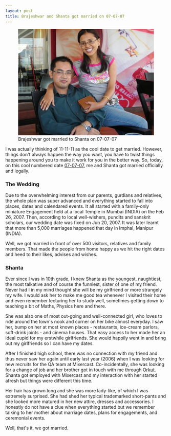 ```yaml
---
layout: post
title: Brajeshwar and Shanta got married on 07-07-07
---
```


<figure>
  <img src="/assets/2007/07/brajeshwar-shanta.jpg" alt="Brajeshwar and Shanta">
  <figcaption>Brajeshwar got married to Shanta on 07-07-07</figcaption>
</figure>

I was actually thinking of 11-11-11 as the cool date to get married. However, things don't always happen the way you want, you have to twist things happening around you to make it work for you in the better way. So, today, on this cool numbered date <a href="http://www.flickr.com/photos/brajeshwar/747310966/">07-07-07</a>, me and Shanta got married officially and legally.

### The Wedding

Due to the overwhelming interest from our parents, gurdians and relatives, the whole plan was super advanced and everything started to fall into places, dates and calendared events. It all started with a family-only miniature Engagement held at a local Temple in Mumbai (INDIA) on the Feb 26, 2007. Then, according to local well-wishers, pundits and sanskrit scholars, our wedding date was fixed on Jun 20, 2007. It was later learnt that more than 5,000 marriages happened that day in Imphal, Manipur (INDIA).

Well, we got married in front of over 500 visitors, relatives and family members. That made the people from home happy as we hit the right dates and heed to their likes, advises and wishes.

### Shanta

Ever since I was in 10th grade, I knew Shanta as the youngest, naughtiest, the most talkative and of course the funniest, sister of one of my friend. Never had I in my mind thought she will be my girlfriend or more strangely my wife. I would ask her to make me good tea whenever I visited their home and even remember lecturing her to study well, sometimes getting down to teaching a bit of Maths, Physics here and there.

She was also one of most out-going and well-connected girl, who loves to ride around the town's nook and corner on her bike almost everyday. I saw her, bump on her at most known places - restaurants, ice-cream parlors, soft-drink joints - and cinema houses. That easy access to her made her an ideal cupid for my erstwhile girlfriends. She would happily went in and bring out my girlfriends so I can have my dates.

After I finished high school, there was no connection with my friend and thus never saw her again until early last year (2006) when I was looking for new recruits for the QA team at Mixercast. Co-incidentally, she was looking for a change of job and her brother got in touch with me through <a href="http://www.orkut.com/">Orkut</a>. Shanta got employed with Mixercast and my interaction with her started afresh but things were different this time.

Her hair has grown long and she was more lady-like, of which I was extremely surprised. She had shed her typical trademarked short-pants and she looked more matured in her new attire, dresses and accessories. I honestly do not have a clue when everything started but we remember talking to her mother about marriage dates, plans for engagements, and ceremonial events.

Well, that's it, we got married.